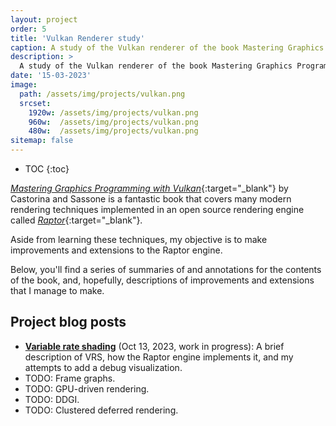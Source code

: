 ```yaml
---
layout: project
order: 5
title: 'Vulkan Renderer study'
caption: A study of the Vulkan renderer of the book Mastering Graphics Programming with Vulkan by Castorina and Sassone.
description: >
  A study of the Vulkan renderer of the book Mastering Graphics Programming with Vulkan by Castorina and Sassone.
date: '15-03-2023'
image: 
  path: /assets/img/projects/vulkan.png
  srcset: 
    1920w: /assets/img/projects/vulkan.png
    960w:  /assets/img/projects/vulkan.png
    480w:  /assets/img/projects/vulkan.png
sitemap: false
---
```


* TOC
{:toc}

[*Mastering Graphics Programming with Vulkan*](https://www.packtpub.com/product/mastering-graphics-programming-with-vulkan/9781803244792){:target="_blank"} by Castorina and Sassone is a fantastic book that covers many modern rendering techniques implemented in an open source rendering engine called [*Raptor*](https://github.com/PacktPublishing/Mastering-Graphics-Programming-with-Vulkan){:target="_blank"}.

Aside from learning these techniques, my objective is to make improvements and extensions to the Raptor engine.

Below, you'll find a series of summaries of and annotations for the contents of the book, and, hopefully, descriptions of improvements and extensions that I manage to make.

## Project blog posts

- **[Variable rate shading](/blog/vulkan/2023-10-13-vulkan-variable-rate-shading)** (Oct 13, 2023, work in progress): A brief description of VRS, how the Raptor engine implements it, and my attempts to add a debug visualization.
- TODO: Frame graphs.
- TODO: GPU-driven rendering.
- TODO: DDGI.
- TODO: Clustered deferred rendering.